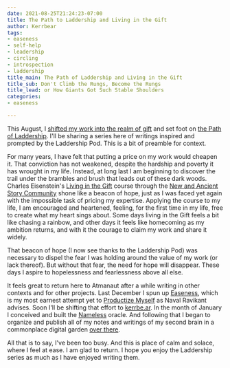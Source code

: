 ```yaml
---
date: 2021-08-25T21:24:23-07:00
title: The Path to Laddership and Living in the Gift
author: Kerrbear
tags:
- easeness
- self-help
- leadership
- circling
- introspection
- laddership
title_main: The Path of Laddership and Living in the Gift
title_sub: Don't Climb the Rungs, Become the Rungs
title_lead: or How Giants Got Such Stable Shoulders
categories:
- easeness

---
```

This August, I [shifted my work into the realm of gift](https://krry.dev/gift "Working in the Gift • krry.dev") and set foot on [the Path of Laddership](https://pod.servicespace.org/apply/laddership "Laddership Pod at ServiceSpace"). I'll be sharing a series here of writings inspired and prompted by the Laddership Pod. This is a bit of preamble for context.

For many years, I have felt that putting a price on my work would cheapen it. That conviction has not weakened, despite the hardship and poverty it has wrought in my life. Instead, at long last I am beginning to discover the trail under the brambles and brush that leads out of these dark woods. Charles Eisenstein's [Living in the Gift](https://charleseisenstein.org/living-in-the-gift/ "Living in the Gift course from Charles Eisenstein") course through the [New and Ancient Story Community](naascommunity.org "The New and Ancient Story Community") shone like a beacon of hope, just as I was faced yet again with the impossible task of pricing my expertise. Applying the course to my life, I am encouraged and heartened, feeling, for the first time in my life, free to create what my heart sings about. Some days living in the Gift feels a bit like chasing a rainbow, and other days it feels like homecoming as my ambition returns, and with it the courage to claim my work and share it widely.

That beacon of hope (I now see thanks to the Laddership Pod) was necessary to dispel the fear I was holding around the value of my work (or lack thereof). But without that fear, the need for hope will disappear. These days I aspire to hopelessness and fearlessness above all else.

It feels great to return here to Atmanaut after a while writing in other contexts and for other projects. Last December I spun up [Easeness](https://easeness.biz "Easeness > Business"), which is my most earnest attempt yet to [Productize Myself](https://nav.al/productize-yourself "Productive Yourself by Naval Ravikant") as Naval Ravikant advises. Soon I'll be shifting that effort to [kerrbe.ar](https://kerrbe.ar "Kerrbear's Den"). In the month of January I conceived and built the [Nameless](https://nameless.quest "Nameless: An Oracle") oracle. And following that I began to organize and publish all of my notes and writings of my second brain in a commonplace digital garden [over there](https://kerrbear.wtf "Kerrbear's Commonplace").

All that is to say, I've been too busy. And this is place of calm and solace, where I feel at ease. I am glad to return. I hope you enjoy the Laddership series as much as I have enjoyed writing them.